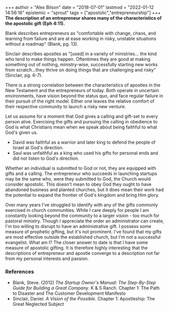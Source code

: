 +++
author = "Alex Bilson"
date = "2018-07-01"
lastmod = "2022-01-12 14:56:16"
epistemic = "sprout"
tags = ["apostolic","entrepreneurship"]
+++
**The description of an entrepreneur shares many of the characteristics of the apostolic gift (Eph 4:11).**

Blank describes entrepreneurs as "comfortable with change, chaos, and learning from failure and are at ease working in risky, unstable situations without a roadmap" (Blank, pg. 13).

Sinclair describes apostles as "[used] in a variety of ministries... the kind who tend to make things happen.  Oftentimes they are good at making something out of nothing, ministry-wise, successfully starting new works from scratch...they thrive on doing things that are challenging and risky" (Sinclair, pg. 6-7).

There is a strong correlation between the characteristics of apostles in the New Testament and the entrepreneurs of today.  Both operate in uncertain environments, have vision beyond the status quo, and face regular failure in their pursuit of the right model.  Either one leaves the relative comfort of their respective community to launch a risky new venture.

Let us assume for a moment that God gives a calling and gift-set to every person alive.  Exercising the gifts and pursuing the calling in obedience to God is what Christians mean when we speak about being faithful to what God's given us.

- David was faithful as a warrior and later king to defend the people of Israel at God's direction.
- Saul was unfaithful as a king who used his gifts for personal ends and did not listen to God's direction.

Whether an individual is submitted to God or not, they are equipped with gifts and a calling.  The entrepreneur who succeeds in launching startups may be the same who, were they submitted to God, the Church would consider apostolic.  This doesn't mean to obey God they ought to have abandoned business and planted churches, but it does mean their work had the potential to expand the frontier of God's kingdom and bring Him glory.

Over many years I've struggled to identify with any of the gifts commonly exercised in church communities.  While I care deeply for people I am constantly looking beyond the community to a larger vision - too much for pastoral ministry.  Though I appreciate the order an administrator can create, I'm too willing to disrupt to have an administrative gift.  I possess some measure of prophetic gifting, but it's not prominent.  I've found that my gifts are most effective outside the established church, but I'm not a successful evangelist.  What am I?  The closer answer to date is that I have some measure of apostolic gifting.  It is therefore highly interesting that the descriptions of entrepreneur and apostle converge to a description not far from my personal interests and passion.

### References

- Blank, Steve. (2012) _The Startup Owner's Manual: The Step-By-Step Guide for Building a Great Company_. K & S Ranch. Chapter 1: The Path to Disaster and The Customer Development Manifesto
- Sinclair, Daniel. _A Vision of the Possible_. Chapter 1: Apostleship: The Great Neglected Subject
